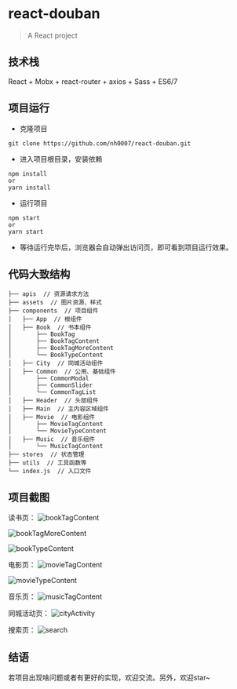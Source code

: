 # react-douban

> A React project

## 技术栈

React + Mobx + react-router + axios + Sass + ES6/7

## 项目运行

- 克隆项目

```shell
git clone https://github.com/nh0007/react-douban.git
```

- 进入项目根目录，安装依赖

```shell
npm install 
or 
yarn install
```

- 运行项目

```shell
npm start
or
yarn start
```

- 等待运行完毕后，浏览器会自动弹出访问页，即可看到项目运行效果。

## 代码大致结构

```shell
├── apis  // 资源请求方法
├── assets  // 图片资源、样式
├── components  // 项目组件
│   ├── App  // 根组件
│   ├── Book  // 书本组件
│       ├── BookTag
│       ├── BookTagContent
│       ├── BookTagMoreContent
│       └── BookTypeContent
│   ├── City  // 同城活动组件
│   ├── Common  // 公用、基础组件
│       ├── CommonModal
│       ├── CommonSlider
│       └── CommonTagList
│   ├── Header  // 头部组件
│   ├── Main  // 主内容区域组件
│   ├── Movie  // 电影组件
│       ├── MovieTagContent
│       └── MovieTypeContent
│   ├── Music  // 音乐组件
│       └── MusicTagContent
├── stores  // 状态管理
├── utils  // 工具函数等
└── index.js  // 入口文件
```

## 项目截图

读书页：
![bookTagContent](https://github.com/nh0007/react-douban/blob/master/screenshot/bookTagContent.png)

![bookTagMoreContent](https://github.com/nh0007/react-douban/blob/master/screenshot/bookTagMoreContent.png)

![bookTypeContent](https://github.com/nh0007/react-douban/blob/master/screenshot/bookTypeContent.png)

电影页：
![movieTagContent](https://github.com/nh0007/react-douban/blob/master/screenshot/movieTagContent.png)

![movieTypeContent](https://github.com/nh0007/react-douban/blob/master/screenshot/movieTypeContent.png)

音乐页：
![musicTagContent](https://github.com/nh0007/react-douban/blob/master/screenshot/musicTagContent.png)

同城活动页：
![cityActivity](https://github.com/nh0007/react-douban/blob/master/screenshot/cityActivity.png)

搜索页：
![search](https://github.com/nh0007/react-douban/blob/master/screenshot/search.png)

## 结语
若项目出现啥问题或者有更好的实现，欢迎交流。另外，欢迎star~
